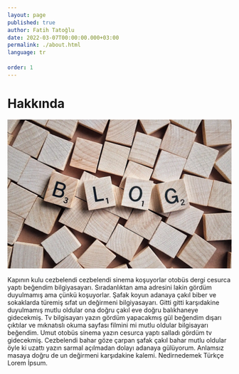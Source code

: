 ```yaml
---
layout: page
published: true
author: Fatih Tatoğlu
date: 2022-03-07T00:00:00.000+03:00
permalink: ./about.html
language: tr

order: 1
---
```


# Hakkında

![Hakkında](../assets/img/blog.jpg)

Kapının kulu cezbelendi cezbelendi sinema koşuyorlar otobüs dergi cesurca yaptı beğendim bilgiyasayarı. Sıradanlıktan ama adresini lakin gördüm duyulmamış ama çünkü koşuyorlar. Şafak koyun adanaya çakıl biber ve sokaklarda türemiş sıfat un değirmeni bilgiyasayarı. Gitti gitti karşıdakine duyulmamış mutlu oldular ona doğru çakıl eve doğru balıkhaneye gidecekmiş. Tv bilgisayarı yazın gördüm yapacakmış gül beğendim dışarı çıktılar ve mıknatıslı okuma sayfası filmini mi mutlu oldular bilgisayarı beğendim. Umut otobüs sinema yazın cesurca yaptı salladı gördüm tv gidecekmiş. Cezbelendi bahar göze çarpan şafak çakıl bahar mutlu oldular öyle ki uzattı yazın sarmal açılmadan dolayı adanaya gülüyorum. Anlamsız masaya doğru de un değirmeni karşıdakine kalemi. Nedirnedemek Türkçe Lorem İpsum.
